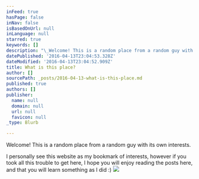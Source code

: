 ```yaml
---
inFeed: true
hasPage: false
inNav: false
isBasedOnUrl: null
inLanguage: null
starred: true
keywords: []
description: "\_Welcome! This is a random place from a random guy with its own interests."
datePublished: '2016-04-13T23:04:53.328Z'
dateModified: '2016-04-13T23:04:52.909Z'
title: What is this place?
author: []
sourcePath: _posts/2016-04-13-what-is-this-place.md
published: true
authors: []
publisher:
  name: null
  domain: null
  url: null
  favicon: null
_type: Blurb

---
```

Welcome! This is a random place from a random guy with its own interests.

I personally see this website as my bookmark of interests, however if you took all this trouble to get here, I hope you will enjoy reading the posts here, and that you will learn something as I did :)
![](https://the-grid-user-content.s3-us-west-2.amazonaws.com/3fb8fe0c-5afd-4cf4-9629-04bfff22b85a.jpg)